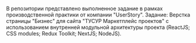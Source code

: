 В репозитории представлено выполненное задание в рамках производственной практики от компании "UserStory". Задание: Верстка страницы "Бизнес" для сайта "ТУСУР Маркетплейс проектов" с использованием внутренней модульной архитектуры проекта (ReactJS; CSS modules; Redux Toolkit; NextJS; NodeJS).
